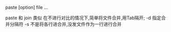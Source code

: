 paste [option] file ...


paste 和 join 类似   在不进行对比的情况下,简单将文件合并,用Tab隔开;
-d 指定合并分隔符
-s 不是将各行进合并,没发文件作为一行进行合并


